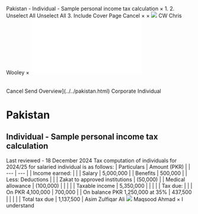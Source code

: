 Pakistan - Individual - Sample personal income tax calculation
×
1.
2.
Unselect All
Unselect All
3.
Include Cover Page
Cancel
×
×
![](../../-/media/world-wide-tax-summaries/attachments/global---chris-wooley.ashx%3Frev=ac5e5f3223b34096b1afc2a6009c7320&revision=ac5e5f32-23b3-4096-b1af-c2a6009c7320&hash=859B7ADC84DC2CBEC9760E9E6EE7DE6D0A8BFCDF)
CW
Chris Wooley
×
![](sample-personal-income-tax-calculation.html)
######
Cancel
Send
Overview](../../pakistan.html)
Corporate
Individual
# Pakistan
## Individual - Sample personal income tax calculation
Last reviewed - 18 December 2024
Tax computation of individuals for 2024/25 for salaried individual is as follows:
| Particulars | Amount (PKR) |
| --- | --- |
| Income earned: |  |
| Salary | 5,000,000 |
| Benefits | 500,000 |
| Less: Deductions |  |
| Zakat to approved institutions | (50,000) |
| Medical allowance | (100,000) |
|  |  |
| Taxable income | 5,350,000 |
|  |  |
| Tax due: |  |
| On PKR 4,100,000 | 700,000 |
| On balance PKR 1,250,000 at 35% | 437,500 |
|  |  |
| Total tax due | 1,137,500 |
Asim Zulfiqar Ali
![](../../-/media/world-wide-tax-summaries/pakistanmaqsood-ahmadpakistan--maqsood-ahmadjpg20230515144058929.ashx%3Frev=40e8786ca6cb48708c4f90d2e8293d6c&revision=40e8786c-a6cb-4870-8c4f-90d2e8293d6c&hash=512B241603C0C23CD510008D58493F762614EA0D)
Maqsood Ahmad
×
I understand